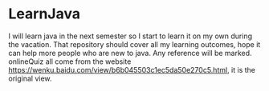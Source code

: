 # LearnJava
I will learn java in the next semester so I start to learn it on my own during the vacation.
That repository should cover all my learning outcomes, hope it can help more people who are new to java.
Any reference will be marked.
onlineQuiz all come from the website https://wenku.baidu.com/view/b6b045503c1ec5da50e270c5.html, it is the original view.
